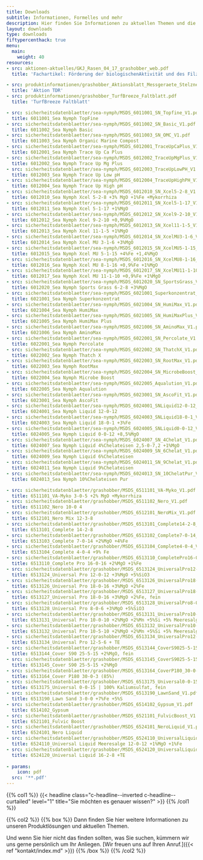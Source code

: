 ```yaml
---
title: Downloads
subtitle: Informationen, Formelles und mehr
description: Hier finden Sie Informationen zu aktuellen Themen und die Sicherheitsdatenblätter zu unserem Produktlösungen.
layout: downloads
type: downloads
fiftypercenthack: true
menu:
  main:
    weight: 40
resources:
- src: aktionen-aktuelles/GKJ_Rasen_04_17_grashobber_web.pdf
  title: 'Fachartikel: Förderung der biologischenAktivität und des Filzabbaus im Pflegehorizont'

- src: produktinformationen/grashobber_Aktionsblatt_Messgeraete_Stelzner.pdf
  title: 'Aktion TDR'
- src: produktinformationen/grashobber_TurfBreeze_Faltblatt.pdf
  title: 'TurfBreeze Faltblatt'

- src: sicherheitsdatenblaetter/sea-nymph/MSDS_6011001_SN_Topfine_V1.pdf
  title: 6011001_Sea Nymph TopFine
- src: sicherheitsdatenblaetter/sea-nymph/MSDS_6011002_SN_Basic_V1.pdf
  title: 6011002_Sea Nymph Basic
- src: sicherheitsdatenblaetter/sea-nymph/MSDS_6011003_SN_OMC_V1.pdf
  title: 6011003_Sea Nymph Organic Marine Compost
- src: sicherheitsdatenblaetter/sea-nymph/MSDS_6012001_TraceUpCaPlus_V1.pdf
  title: 6012001_Sea Nymph Trace Up Ca Plus
- src: sicherheitsdatenblaetter/sea-nymph/MSDS_6012002_TraceUpMgPlus_V1.pdf
  title: 6012002_Sea Nymph Trace Up Mg Plus
- src: sicherheitsdatenblaetter/sea-nymph/MSDS_6012003_TraceUpLowPH_V1.pdf
  title: 6012003_Sea Nymph Trace Up Low pH
- src: sicherheitsdatenblaetter/sea-nymph/MSDS_6012004_TraceUpHighPH_V1.pdf
  title: 6012004_Sea Nymph Trace Up High pH
- src: sicherheitsdatenblaetter/sea-nymph/MSDS_6012010_SN_Xcel5-2-8_V1.pdf
  title: 6012010_Sea Nymph Xcel 5-2-8 +3% MgO +1%Fe +Mykorrhiza
- src: sicherheitsdatenblaetter/sea-nymph/MSDS_6012011_SN_Xcel5-1-17_V1.pdf
  title: 6012011_Sea Nymph Xcel 5-1-17 +1%MgO
- src: sicherheitsdatenblaetter/sea-nymph/MSDS_6012012_SN_Xcel9-2-10_V1.pdf
  title: 6012012_Sea Nymph Xcel 9-2-10 +0,9%MgO
- src: sicherheitsdatenblaetter/sea-nymph/MSDS_6012013_SN_Xcel11-1-5_V1.pdf
  title: 6012013_Sea Nymph Xcel 11-1-5 +1%MgO
- src: sicherheitsdatenblaetter/sea-nymph/MSDS_6012014_SN_XcelMU3-1-6_V1.pdf
  title: 6012014_Sea Nymph Xcel MU 3-1-6 +3%MgO
- src: sicherheitsdatenblaetter/sea-nymph/MSDS_6012015_SN_XcelMU5-1-15_V1.pdf
  title: 6012015_Sea Nymph Xcel MU 5-1-15 +4%Fe +1,4%MgO
- src: sicherheitsdatenblaetter/sea-nymph/MSDS_6012016_SN_XcelMU8-1-16_V1.pdf
  title: 6012016_Sea Nymph Xcel MU 8-1-16 +0,9%Fe +1%MgO
- src: sicherheitsdatenblaetter/sea-nymph/MSDS_6012017_SN_XcelMU11-1-10_V1.pdf
  title: 6012017_Sea Nymph Xcel MU 11-1-10 +0,9%Fe +1%MgO
- src: sicherheitsdatenblaetter/sea-nymph/MSDS_6012020_SN_SportsGrass_V1.pdf
  title: 6012020_Sea Nymph Sports Grass 6-2-8 +3%MgO
- src: sicherheitsdatenblaetter/sea-nymph/MSDS_6021001_Superkonzentrat_V1.pdf
  title: 6021001_Sea Nymph Superkonzentrat
- src: sicherheitsdatenblaetter/sea-nymph/MSDS_6021004_SN_HumiMax_V1.pdf
  title: 6021004_Sea Nymph HumiMax
- src: sicherheitsdatenblaetter/sea-nymph/MSDS_6021005_SN_HumiMaxPlus_V1.pdf
  title: 6021005_Sea Nymph HumiMax Plus
- src: sicherheitsdatenblaetter/sea-nymph/MSDS_6021006_SN_AminoMax_V1.pdf
  title: 6021006_Sea Nymph AminoMax
- src: sicherheitsdatenblaetter/sea-nymph/MSDS_6022001_SN_Percolate_V1.pdf
  title: 6022001_Sea Nymph Percolate
- src: sicherheitsdatenblaetter/sea-nymph/MSDS_6022002_SN_ThatchX_V1.pdf
  title: 6022002_Sea Nymph Thatch X
- src: sicherheitsdatenblaetter/sea-nymph/MSDS_6022003_SN_RootMax_V1.pdf
  title: 6022003_Sea Nymph RootMax
- src: sicherheitsdatenblaetter/sea-nymph/MSDS_6022004_SN_MicrobeBoost_V1.pdf
  title: 6022004_Sea Nymph Microbe Boost
- src: sicherheitsdatenblaetter/sea-nymph/MSDS_6022005_Aqualution_V1.pdf
  title: 6022005_Sea Nymph Aqualution
- src: sicherheitsdatenblaetter/sea-nymph/MSDS_6023001_SN_AscoFit_V1.pdf
  title: 6023001_Sea Nymph AscoFit
- src: sicherheitsdatenblaetter/sea-nymph/MSDS_6024001_SNLiquid12-0-12_V1.pdf
  title: 6024001_Sea Nymph Liquid 12-0-12
- src: sicherheitsdatenblaetter/sea-nymph/MSDS_6024003_SNLiquid18-0-1_V1.pdf
  title: 6024003_Sea Nymph Liquid 18-0-1 +3%Fe
- src: sicherheitsdatenblaetter/sea-nymph/MSDS_6024005_SNLiquid0-0-12_V1.pdf
  title: 6024005_Sea Nymph Liquid 0-0-12 +8,5%MgO
- src: sicherheitsdatenblaetter/sea-nymph/MSDS_6024007_SN_4Chelat_V1.pdf
  title: 6024007_Sea Nymph Liquid 4%Chelateisen 2,5-0-7,2 +1%MgO
- src: sicherheitsdatenblaetter/sea-nymph/MSDS_6024009_SN_6Chelat_V1.pdf
  title: 6024009_Sea Nymph Liquid 6%Chelateisen
- src: sicherheitsdatenblaetter/sea-nymph/MSDS_6024011_SN_9Chelat_V1.pdf
  title: 6024011_Sea Nymph Liquid 9%Chelateisen
- src: sicherheitsdatenblaetter/sea-nymph/MSDS_6024013_SN_10ChelatPur_V1.pdf
  title: 6024013_Sea Nymph 10%Chelateisen Pur

- src: sicherheitsdatenblaetter/grashobber/MSDS_6511101_VA-Myko_V1.pdf
  title: 6511101_VA-Myko 3-0-5 +2% MgO +Mykorrhiza
- src: sicherheitsdatenblaetter/grashobber/MSDS_6511102_Nero_V1.pdf
  title: 6511102_Nero 10-0 4
- src: sicherheitsdatenblaetter/grashobber/MSDS_6512101_NeroMix_V1.pdf
  title: 6512101_Nero Mix 12-3-8
- src: sicherheitsdatenblaetter/grashobber/MSDS_6513101_Complete14-2-8_V1.pdf
  title: 6513101_Complete 14-2-8
- src: sicherheitsdatenblaetter/grashobber/MSDS_6513102_Complete7-0-14_V1.pdf
  title: 6513103_Complete 7-0-14 +2%MgO +4%Fe
- src: sicherheitsdatenblaetter/grashobber/MSDS_6513104_Complete4-0-4_V1.pdf
  title: 6513104_Complete 4-0-4 +9% Fe
- src: sicherheitsdatenblaetter/grashobber/MSDS_6513110_CompletePro16-0-16_V1.pdf
  title: 6513110_Complete Pro 16-0-16 +2%MgO +1%Fe
- src: sicherheitsdatenblaetter/grashobber/MSDS_6513124_UniversalPro12-0-12_MgO_SiO_FEIN_V1.pdf
  title: 6513124_Universal Pro 12-0-12 +3%MgO +5%SiO3
- src: sicherheitsdatenblaetter/grashobber/MSDS_6513126_UniversalPro18-0-16_V1.pdf
  title: 6513126_Universal Pro 18-0-16 +3%MgO +2%Fe
- src: sicherheitsdatenblaetter/grashobber/MSDS_6513127_UniversalPro18-0-16_FEIN_V1.pdf
  title: 6513127_Universal Pro 18-0-16 +3%MgO +2%Fe, fein
- src: sicherheitsdatenblaetter/grashobber/MSDS_6513128_UniversalPro8-0-6_MgO_SiO_FEIN_V1.pdf
  title: 6513128_Universal Pro 8-0-6 +3%MgO +5%SiO3
- src: sicherheitsdatenblaetter/grashobber/MSDS_6513131_UniversalPro10-0-10_MgO_Mn_SiO_FEIN_V1.pdf
  title: 6513131_Universal Pro 10-0-10 +2%MgO +2%Mn +5%Si +5% Meeresalge
- src: sicherheitsdatenblaetter/grashobber/MSDS_6513132_UniversalPro10-5-10_MgO_Mn_SiO_FEIN_V1.pdf
  title: 6513132_Universal Pro 10-5-10 +2%MgO +2%Mn +5%Si +5% Meeresalge
- src: sicherheitsdatenblaetter/grashobber/MSDS_6513134_UniversalPro12-5-6_FEIN_V1.pdf
  title: 6513134_Universal Pro 12-5-6 + TE
- src: sicherheitsdatenblaetter/grashobber/MSDS_6513144_CoverS9025-5-15_FEIN_V1.pdf
  title: 6513144_Cover S90 25-5-15 +2%MgO, fein
- src: sicherheitsdatenblaetter/grashobber/MSDS_6513145_CoverS9025-5-15_V1.pdf
  title: 6513145_Cover S90 25-5-15 +2%MgO
- src: sicherheitsdatenblaetter/grashobber/MSDS_6513164_CoverP180_30-0-3_V1.pdf
  title: 6513164_Cover P180 30-0-3 (85%)
- src: sicherheitsdatenblaetter/grashobber/MSDS_6513175_Universal0-0-15_V1.pdf
  title: 6513175_Universal 0-0-15 | 100% Kaliumsulfat, fein
- src: sicherheitsdatenblaetter/grashobber/MSDS_6513190_LawnSand_V1.pdf
  title: 6513190_Lawn Sand 3-0-0 +7%Fe +5%S
- src: sicherheitsdatenblaetter/grashobber/MSDS_6514102_Gypsum_V1.pdf
  title: 6514102_Gypsum
- src: sicherheitsdatenblaetter/grashobber/MSDS_6521101_FulvicBoost_V1.pdf
  title: 6521101_Fulvic Boost
- src: sicherheitsdatenblaetter/grashobber/MSDS_6524101_NeroLiquid_V1.pdf
  title: 6524101_Nero Liquid
- src: sicherheitsdatenblaetter/grashobber/MSDS_6524110_UniversalLiquidMeeresalge_12-0-12_V1.pdf
  title: 6524110_Universal Liquid Meeresalge 12-0-12 +1%MgO +1%Fe
- src: sicherheitsdatenblaetter/grashobber/MSDS_6524120_UniversalLiquid_16-2-8_V1.pdf
  title: 6524120_Universal Liquid 16-2-8 +TE
  
- params:
    icon: pdf
  src: '**.pdf'
---
```

{{% col1 %}}
{{< headline class="c-headline--inverted c-headline--curtailed" level="1" title="Sie möchten es genauer wissen?" >}}
{{% /col1 %}}

{{% col2 %}}
{{% box %}}
Dann finden Sie hier weitere Informationen zu unseren Produktlösungen und aktuellen Themen.

Und wenn Sie hier nicht das finden sollten, was Sie suchen, kümmern wir uns gerne persönlich um Ihr Anliegen. [Wir freuen uns auf Ihren Anruf.]({{< ref "kontakt/index.md" >}})
{{% /box %}}
{{% /col2 %}}
